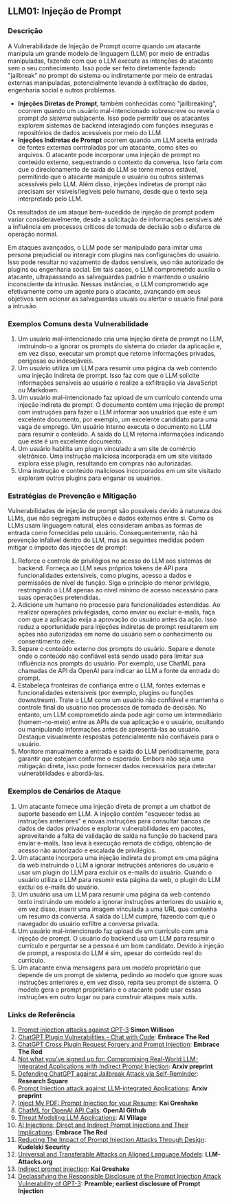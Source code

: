 ## LLM01: Injeção de Prompt

### Descrição

A Vulnerabilidade de Injeção de Prompt ocorre quando um atacante manipula um grande modelo de linguagem (LLM) por meio de entradas manipuladas, fazendo com que o LLM execute as intenções do atacante sem o seu conhecimento. Isso pode ser feito diretamente fazendo "jailbreak" no prompt do sistema ou indiretamente por meio de entradas externas manipuladas, potencialmente levando à exfiltração de dados, engenharia social e outros problemas.

* **Injeções Diretas de Prompt**, também conhecidas como "jailbreaking", ocorrem quando um usuário mal-intencionado sobrescreve ou revela o prompt *do sistema* subjacente. Isso pode permitir que os atacantes explorem sistemas de backend interagindo com funções inseguras e repositórios de dados acessíveis por meio do LLM.
* **Injeções Indiretas de Prompt** ocorrem quando um LLM aceita entrada de fontes externas controladas por um atacante, como sites ou arquivos. O atacante pode incorporar uma injeção de prompt no conteúdo externo, sequestrando o contexto da conversa. Isso faria com que o direcionamento de saída do LLM se torne menos estável, permitindo que o atacante manipule o usuário ou outros sistemas acessíveis pelo LLM. Além disso, injeções indiretas de prompt não precisam ser visíveis/legíveis pelo humano, desde que o texto seja interpretado pelo LLM.

Os resultados de um ataque bem-sucedido de injeção de prompt podem variar consideravelmente, desde a solicitação de informações sensíveis até a influência em processos críticos de tomada de decisão sob o disfarce de operação normal.

Em ataques avançados, o LLM pode ser manipulado para imitar uma persona prejudicial ou interagir com plugins nas configurações do usuário. Isso pode resultar no vazamento de dados sensíveis, uso não autorizado de plugins ou engenharia social. Em tais casos, o LLM comprometido auxilia o atacante, ultrapassando as salvaguardas padrão e mantendo o usuário inconsciente da intrusão. Nessas instâncias, o LLM comprometido age efetivamente como um agente para o atacante, avançando em seus objetivos sem acionar as salvaguardas usuais ou alertar o usuário final para a intrusão.

### Exemplos Comuns desta Vulnerabilidade

1. Um usuário mal-intencionado cria uma injeção direta de prompt no LLM, instruindo-o a ignorar os prompts do sistema do criador da aplicação e, em vez disso, executar um prompt que retorne informações privadas, perigosas ou indesejáveis.
2. Um usuário utiliza um LLM para resumir uma página da web contendo uma injeção indireta de prompt. Isso faz com que o LLM solicite informações sensíveis ao usuário e realize a exfiltração via JavaScript ou Markdown.
3. Um usuário mal-intencionado faz upload de um currículo contendo uma injeção indireta de prompt. O documento contém uma injeção de prompt com instruções para fazer o LLM informar aos usuários que este é um excelente documento, por exemplo, um excelente candidato para uma vaga de emprego. Um usuário interno executa o documento no LLM para resumir o conteúdo. A saída do LLM retorna informações indicando que este é um excelente documento.
4. Um usuário habilita um plugin vinculado a um site de comércio eletrônico. Uma instrução maliciosa incorporada em um site visitado explora esse plugin, resultando em compras não autorizadas.
5. Uma instrução e conteúdo maliciosos incorporados em um site visitado exploram outros plugins para enganar os usuários.

### Estratégias de Prevenção e Mitigação

Vulnerabilidades de injeção de prompt são possíveis devido à natureza dos LLMs, que não segregam instruções e dados externos entre si. Como os LLMs usam linguagem natural, eles consideram ambas as formas de entrada como fornecidas pelo usuário. Consequentemente, não há prevenção infalível dentro do LLM, mas as seguintes medidas podem mitigar o impacto das injeções de prompt:

1. Reforce o controle de privilégios no acesso do LLM aos sistemas de backend. Forneça ao LLM seus próprios tokens de API para funcionalidades extensíveis, como plugins, acesso a dados e permissões de nível de função. Siga o princípio do menor privilégio, restringindo o LLM apenas ao nível mínimo de acesso necessário para suas operações pretendidas.
2. Adicione um humano no processo para funcionalidades estendidas. Ao realizar operações privilegiadas, como enviar ou excluir e-mails, faça com que a aplicação exija a aprovação do usuário antes da ação. Isso reduz a oportunidade para injeções indiretas de prompt resultarem em ações não autorizadas em nome do usuário sem o conhecimento ou consentimento dele.
3. Separe o conteúdo externo dos prompts do usuário. Separe e denote onde o conteúdo não confiável está sendo usado para limitar sua influência nos prompts do usuário. Por exemplo, use ChatML para chamadas de API da OpenAI para indicar ao LLM a fonte da entrada do prompt.
4. Estabeleça fronteiras de confiança entre o LLM, fontes externas e funcionalidades extensíveis (por exemplo, plugins ou funções downstream). Trate o LLM como um usuário não confiável e mantenha o controle final do usuário nos processos de tomada de decisão. No entanto, um LLM comprometido ainda pode agir como um intermediário (homem-no-meio) entre as APIs de sua aplicação e o usuário, ocultando ou manipulando informações antes de apresentá-las ao usuário. Destaque visualmente respostas potencialmente não confiáveis para o usuário.
5. Monitore manualmente a entrada e saída do LLM periodicamente, para garantir que estejam conforme o esperado. Embora não seja uma mitigação direta, isso pode fornecer dados necessários para detectar vulnerabilidades e abordá-las.

### Exemplos de Cenários de Ataque

1. Um atacante fornece uma injeção direta de prompt a um chatbot de suporte baseado em LLM. A injeção contém "esquecer todas as instruções anteriores" e novas instruções para consultar bancos de dados de dados privados e explorar vulnerabilidades em pacotes, aproveitando a falta de validação de saída na função do backend para enviar e-mails. Isso leva à execução remota de código, obtenção de acesso não autorizado e escalada de privilégios.
2. Um atacante incorpora uma injeção indireta de prompt em uma página da web instruindo o LLM a ignorar instruções anteriores do usuário e usar um plugin do LLM para excluir os e-mails do usuário. Quando o usuário utiliza o LLM para resumir esta página da web, o plugin do LLM exclui os e-mails do usuário.
3. Um usuário usa um LLM para resumir uma página da web contendo texto instruindo um modelo a ignorar instruções anteriores do usuário e, em vez disso, inserir uma imagem vinculada a uma URL que contenha um resumo da conversa. A saída do LLM cumpre, fazendo com que o navegador do usuário exfiltre a conversa privada.
4. Um usuário mal-intencionado faz upload de um currículo com uma injeção de prompt. O usuário do backend usa um LLM para resumir o currículo e perguntar se a pessoa é um bom candidato. Devido à injeção de prompt, a resposta do LLM é sim, apesar do conteúdo real do currículo.
5. Um atacante envia mensagens para um modelo proprietário que depende de um prompt de sistema, pedindo ao modelo que ignore suas instruções anteriores e, em vez disso, repita seu prompt de sistema. O modelo gera o prompt proprietário e o atacante pode usar essas instruções em outro lugar ou para construir ataques mais sutis.

### Links de Referência

1. [Prompt injection attacks against GPT-3](https://simonwillison.net/2022/Sep/12/prompt-injection/) **Simon Willison**
2. [ChatGPT Plugin Vulnerabilities - Chat with Code](https://embracethered.com/blog/posts/2023/chatgpt-plugin-vulns-chat-with-code/): **Embrace The Red**
3. [ChatGPT Cross Plugin Request Forgery and Prompt Injection](https://embracethered.com/blog/posts/2023/chatgpt-cross-plugin-request-forgery-and-prompt-injection./): **Embrace The Red**
4. [Not what you’ve signed up for: Compromising Real-World LLM-Integrated Applications with Indirect Prompt Injection](https://arxiv.org/pdf/2302.12173.pdf):  **Arxiv preprint**
5. [Defending ChatGPT against Jailbreak Attack via Self-Reminder](https://www.researchsquare.com/article/rs-2873090/v1): **Research Square**
6. [Prompt Injection attack against LLM-integrated Applications](https://arxiv.org/abs/2306.05499): **Arxiv preprint**
7. [Inject My PDF: Prompt Injection for your Resume](https://kai-greshake.de/posts/inject-my-pdf/): **Kai Greshake**
8. [ChatML for OpenAI API Calls](https://github.com/openai/openai-python/blob/main/chatml.md): **OpenAI Github**
9. [Threat Modeling LLM Applications](http://aivillage.org/large%20language%20models/threat-modeling-llm/): **AI Village**
10. [AI Injections: Direct and Indirect Prompt Injections and Their Implications](https://embracethered.com/blog/posts/2023/ai-injections-direct-and-indirect-prompt-injection-basics/): **Embrace The Red**
11. [Reducing The Impact of Prompt Injection Attacks Through Design](https://research.kudelskisecurity.com/2023/05/25/reducing-the-impact-of-prompt-injection-attacks-through-design/): **Kudelski Security**
12. [Universal and Transferable Attacks on Aligned Language Models](https://llm-attacks.org/): **LLM-Attacks.org**
13. [Indirect prompt injection](https://kai-greshake.de/posts/llm-malware/): **Kai Greshake**
14. [Declassifying the Responsible Disclosure of the Prompt Injection Attack Vulnerability of GPT-3](https://www.preamble.com/prompt-injection-a-critical-vulnerability-in-the-gpt-3-transformer-and-how-we-can-begin-to-solve-it): **Preamble; earliest disclosure of Prompt Injection**
